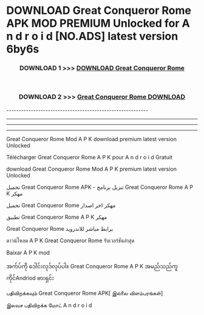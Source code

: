 # DOWNLOAD Great Conqueror Rome  APK MOD PREMIUM Unlocked for A n d r o i d [NO.ADS] latest version 6by6s 



<div align="center">

<h3>DOWNLOAD 1 >>> <a href="https://getmod2.web.app/?judul=Great Conqueror Rome ">DOWNLOAD Great Conqueror Rome </a></h3><br>

<h3>DOWNLOAD 2 >>> <a href="https://getmod2.web.app/?judul=Great Conqueror Rome ">Great Conqueror Rome  DOWNLOAD </a></h3>

</div>
----------------------------------------------------------

----------------------------------------------------------

----------------------------------------------------------

----------------------------------------------------------

Great Conqueror Rome  Mod A P K download premium latest version Unlocked

Télécharger Great Conqueror Rome  A P K pour A n d r o i d Gratuit

download Great Conqueror Rome  Mod A P K premium latest version Unlocked

تحميل Great Conqueror Rome  APK - تنزيل برنامج Great Conqueror Rome  A P K مهكر

تحميل Great Conqueror Rome  مهكر اخر اصدار

تطبيق Great Conqueror Rome  A P K مهكر

Great Conqueror Rome  برابط مباشر للاندرويد

ดาวน์โหลด A P K Great Conqueror Rome  รับเวอร์ชันล่าสุด

Baixar A P K mod

အက်ပ်ကို ဒေါင်းလုဒ်လုပ်ပါ။ Great Conqueror Rome  A P K အမည်သည်ကူကိုင်Andriod ဗားရှင်း

பதிவிறக்கவும் Great Conqueror Rome  APK[ இல்லை விளம்பரங்கள்] 
 
இலவச பதிவிறக்க மோட் A n d r o i d



